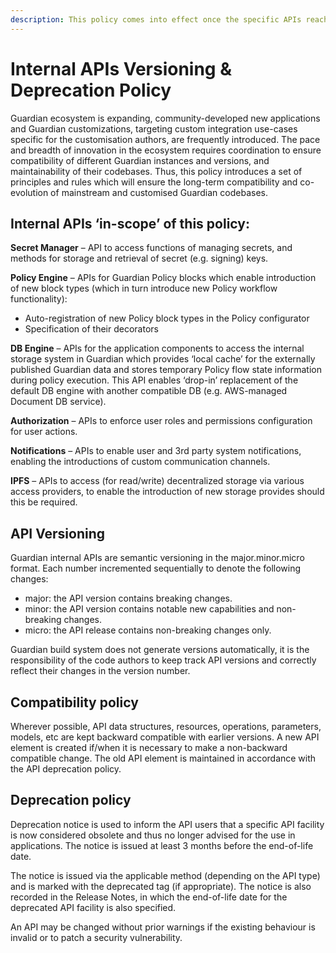 ```yaml
---
description: This policy comes into effect once the specific APIs reach versions 1.0.
---
```


# Internal APIs Versioning & Deprecation Policy

Guardian ecosystem is expanding, community-developed new applications and Guardian customizations, targeting custom integration use-cases specific for the customisation authors, are frequently introduced. The pace and breadth of innovation in the ecosystem requires coordination to ensure compatibility of different Guardian instances and versions, and maintainability of their codebases. Thus, this policy introduces a set of principles and rules which will ensure the long-term compatibility and co-evolution of mainstream and customised Guardian codebases.&#x20;

## **Internal APIs ‘in-scope’ of this policy:**&#x20;

**Secret Manager** – API to access functions of managing secrets, and methods for storage and retrieval of secret (e.g. signing) keys.&#x20;

**Policy Engine** – APIs for Guardian Policy blocks which enable introduction of new block types (which in turn introduce new Policy workflow functionality):&#x20;

* Auto-registration of new Policy block types in the Policy configurator&#x20;
* Specification of their decorators&#x20;

**DB Engine** – APIs for the application components to access the internal storage system in Guardian which provides ‘local cache’ for the externally published Guardian data and stores temporary Policy flow state information during policy execution. This API enables ‘drop-in’ replacement of the default DB engine with another compatible DB (e.g. AWS-managed Document DB service). &#x20;

**Authorization** – APIs to enforce user roles and permissions configuration for user actions.&#x20;

**Notifications** – APIs to enable user and 3rd party system notifications, enabling the introductions of custom communication channels.&#x20;

**IPFS** – APIs to access (for read/write) decentralized storage via various access providers, to enable the introduction of new storage provides should this be required.&#x20;

## API Versioning&#x20;

Guardian internal APIs are semantic versioning in the major.minor.micro format. Each number incremented sequentially to denote the following changes:&#x20;

* major: the API version contains breaking changes.&#x20;
* minor: the API version contains notable new capabilities and non-breaking changes.&#x20;
* micro: the API release contains non-breaking changes only.&#x20;

Guardian build system does not generate versions automatically, it is the responsibility of the code authors to keep track API versions and correctly reflect their changes in the version number.&#x20;

## Compatibility policy&#x20;

Wherever possible, API data structures, resources, operations, parameters, models, etc are kept backward compatible with earlier versions. A new API element is created if/when it is necessary to make a non-backward compatible change. The old API element is maintained in accordance with the API deprecation policy.&#x20;

## Deprecation policy&#x20;

Deprecation notice is used to inform the API users that a specific API facility is now considered obsolete and thus no longer advised for the use in applications. The notice is issued at least 3 months before the end-of-life date.&#x20;

The notice is issued via the applicable method (depending on the API type) and is marked with the deprecated tag (if appropriate). The notice is also recorded in the Release Notes, in which the end-of-life date for the deprecated API facility is also specified.&#x20;

An API may be changed without prior warnings if the existing behaviour is invalid or to patch a security vulnerability.&#x20;
